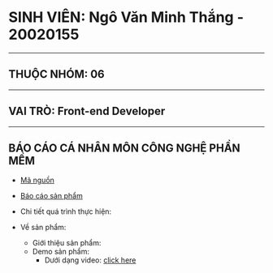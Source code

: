 # SINH VIÊN: Ngô Văn Minh Thắng - 20020155
---------------------------------------------------------------------------------------------------------------------------------------------------------------------------
## THUỘC NHÓM: 06
--------------------------------------------------------------------------------------------------------------------------------------------------------------------------
## VAI TRÒ: Front-end Developer
--------------------------------------------------------------------------------------------------------------------------------------------------------------------------
## BÁO CÁO CÁ NHÂN MÔN CÔNG NGHỆ PHẦN MỀM
- [Mã nguồn](https://github.com/hiepuet1205/btl_cnpm) 
- [Báo cáo sản phẩm](https://docs.google.com/document/d/1DRPeFX_h7-ul2MFgwT-dNL6u4Mp4Hdm8NatMjZZ2mQg/edit?usp=sharing)
- Chi tiết quá trình thực hiện:

   

- Về sản phẩm:
            
   - Giới thiệu sản phẩm:
   - Demo sản phẩm:  
       * Dưới dạng video: [click here](https://www.youtube.com/watch?v=ZOMAHd7jRbg)
